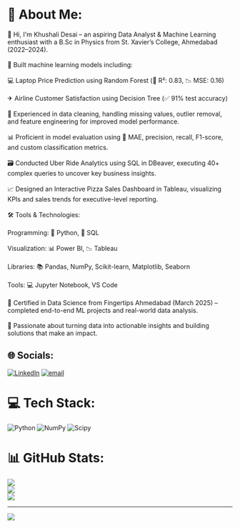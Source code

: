 # 💫 About Me:
👋 Hi, I'm Khushali Desai – an aspiring Data Analyst & Machine Learning enthusiast with a B.Sc in Physics from St. Xavier’s College, Ahmedabad (2022–2024).<br><br>🧠 Built machine learning models including:<br><br>💻 Laptop Price Prediction using Random Forest (🎯 R²: 0.83, 📉 MSE: 0.16)<br><br>✈ Airline Customer Satisfaction using Decision Tree (✅ 91% test accuracy)<br><br>🧹 Experienced in data cleaning, handling missing values, outlier removal, and feature engineering for improved model performance.<br><br>📊 Proficient in model evaluation using 🔢 MAE, precision, recall, F1-score, and custom classification metrics.<br><br>🗃 Conducted Uber Ride Analytics using SQL in DBeaver, executing 40+ complex queries to uncover key business insights.<br><br>📈 Designed an Interactive Pizza Sales Dashboard in Tableau, visualizing KPIs and sales trends for executive-level reporting.<br><br>🛠 Tools & Technologies:<br><br>Programming: 🐍 Python, 🧮 SQL<br><br>Visualization: 📊 Power BI, 📉 Tableau<br><br>Libraries: 📚 Pandas, NumPy, Scikit-learn, Matplotlib, Seaborn<br><br>Tools: 💻 Jupyter Notebook, VS Code<br><br>📜 Certified in Data Science from Fingertips Ahmedabad (March 2025) – completed end-to-end ML projects and real-world data analysis.<br><br>🚀 Passionate about turning data into actionable insights and building solutions that make an impact.


## 🌐 Socials:
[![LinkedIn](https://img.shields.io/badge/LinkedIn-%230077B5.svg?logo=linkedin&logoColor=white)](https://linkedin.com/in/http://linkedin.com/in/khushali-desai) [![email](https://img.shields.io/badge/Email-D14836?logo=gmail&logoColor=white)](mailto:khushalidesai2020@gmail.com) 

# 💻 Tech Stack:
![Python](https://img.shields.io/badge/python-3670A0?style=for-the-badge&logo=python&logoColor=ffdd54) ![NumPy](https://img.shields.io/badge/numpy-%23013243.svg?style=for-the-badge&logo=numpy&logoColor=white) ![Scipy](https://img.shields.io/badge/SciPy-%230C55A5.svg?style=for-the-badge&logo=scipy&logoColor=%white)
# 📊 GitHub Stats:
![](https://github-readme-stats.vercel.app/api?username=khushali-desai&theme=dark&hide_border=false&include_all_commits=false&count_private=false)<br/>
![](https://nirzak-streak-stats.vercel.app/?user=khushali-desai&theme=dark&hide_border=false)<br/>
![](https://github-readme-stats.vercel.app/api/top-langs/?username=khushali-desai&theme=dark&hide_border=false&include_all_commits=false&count_private=false&layout=compact)

---
[![](https://visitcount.itsvg.in/api?id=khushali-desai&icon=0&color=0)](https://visitcount.itsvg.in)

<!-- Proudly created with GPRM ( https://gprm.itsvg.in ) -->
